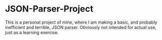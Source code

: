 # JSON-Parser-Project
This is a personal project of mine, where I am making a basic, and probably inefficient and terrible, JSON parser. Obviously not intended for actual use, just as a learning exercise.
